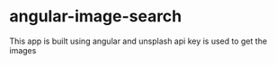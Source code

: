 # angular-image-search
This app is built using angular and unsplash api key is used to get the images
